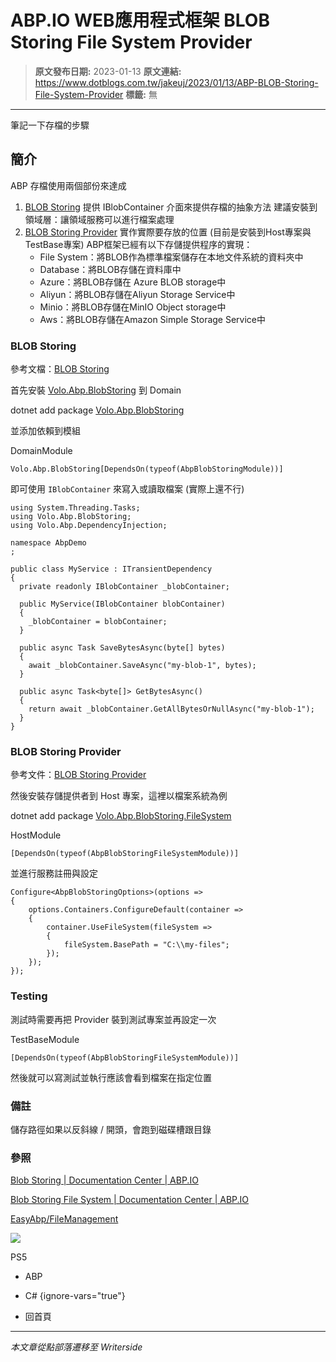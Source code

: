 # ABP.IO WEB應用程式框架 BLOB Storing File System Provider

> **原文發布日期:** 2023-01-13
> **原文連結:** https://www.dotblogs.com.tw/jakeuj/2023/01/13/ABP-BLOB-Storing-File-System-Provider
> **標籤:** 無

---

筆記一下存檔的步驟

## 簡介

ABP 存檔使用兩個部份來達成

1. [BLOB Storing](https://docs.abp.io/zh-Hans/abp/latest/Blob-Storing)
   提供 IBlobContainer 介面來提供存檔的抽象方法
   建議安裝到領域層：讓領域服務可以進行檔案處理
2. [BLOB Storing Provider](https://docs.abp.io/en/abp/latest/Blob-Storing-File-System)
   實作實際要存放的位置
   (目前是安裝到Host專案與TestBase專案)
   ABP框架已經有以下存儲提供程序的實現：
   * File System：將BLOB作為標準檔案儲存在本地文件系統的資料夾中
   * Database：將BLOB存儲在資料庫中
   * Azure：將BLOB存儲在 Azure BLOB storage中
   * Aliyun：將BLOB存儲在Aliyun Storage Service中
   * Minio：將BLOB存儲在MinIO Object storage中
   * Aws：將BLOB存儲在Amazon Simple Storage Service中

### BLOB Storing

參考文檔：[BLOB Storing](https://docs.abp.io/zh-Hans/abp/latest/Blob-Storing)

首先安裝 [Volo.Abp.BlobStoring](https://www.nuget.org/packages/Volo.Abp.BlobStoring) 到 Domain

dotnet add package [Volo.Abp.BlobStoring](https://www.nuget.org/packages/Volo.Abp.BlobStoring)

並添加依賴到模組

DomainModule

`Volo.Abp.BlobStoring[DependsOn(typeof(AbpBlobStoringModule))]`

即可使用 `IBlobContainer` 來寫入或讀取檔案 (實際上還不行)

```
using System.Threading.Tasks;
using Volo.Abp.BlobStoring;
using Volo.Abp.DependencyInjection;

namespace AbpDemo
;

public class MyService : ITransientDependency
{
  private readonly IBlobContainer _blobContainer;

  public MyService(IBlobContainer blobContainer)
  {
    _blobContainer = blobContainer;
  }

  public async Task SaveBytesAsync(byte[] bytes)
  {
    await _blobContainer.SaveAsync("my-blob-1", bytes);
  }

  public async Task<byte[]> GetBytesAsync()
  {
    return await _blobContainer.GetAllBytesOrNullAsync("my-blob-1");
  }
}

```

### BLOB Storing Provider

參考文件：[BLOB Storing Provider](https://docs.abp.io/en/abp/latest/Blob-Storing-File-System)

然後安裝存儲提供者到 Host 專案，這裡以檔案系統為例

dotnet add package [Volo.Abp.BlobStoring.FileSystem](https://www.nuget.org/packages/Volo.Abp.BlobStoring.FileSystem)

HostModule

`[DependsOn(typeof(AbpBlobStoringFileSystemModule))]`

並進行服務註冊與設定

```
Configure<AbpBlobStoringOptions>(options =>
{
    options.Containers.ConfigureDefault(container =>
    {
        container.UseFileSystem(fileSystem =>
        {
            fileSystem.BasePath = "C:\\my-files";
        });
    });
});
```

### Testing

測試時需要再把 Provider 裝到測試專案並再設定一次

TestBaseModule

`[DependsOn(typeof(AbpBlobStoringFileSystemModule))]`

然後就可以寫測試並執行應該會看到檔案在指定位置

### 備註

儲存路徑如果以反斜線 / 開頭，會跑到磁碟槽跟目錄

### 參照

[Blob Storing | Documentation Center | ABP.IO](https://docs.abp.io/en/abp/latest/Blob-Storing)

[Blob Storing File System | Documentation Center | ABP.IO](https://docs.abp.io/en/abp/latest/Blob-Storing-File-System)

[EasyAbp/FileManagement](https://github.com/EasyAbp/FileManagement)

![](https://card.psnprofiles.com/1/jakeuj.png)

PS5

* ABP
* C#
{ignore-vars="true"}

* 回首頁

---

*本文章從點部落遷移至 Writerside*
